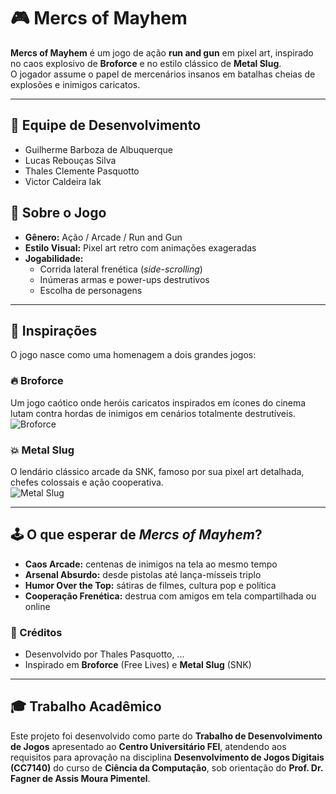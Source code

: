 # 🎮 Mercs of Mayhem

**Mercs of Mayhem** é um jogo de ação **run and gun** em pixel art, inspirado no caos explosivo de **Broforce** e no estilo clássico de **Metal Slug**.  
O jogador assume o papel de mercenários insanos em batalhas cheias de explosões e inimigos caricatos.

---


## 🤝 Equipe de Desenvolvimento
- Guilherme Barboza de Albuquerque
- Lucas Rebouças Silva
- Thales Clemente Pasquotto
- Victor Caldeira Iak

## 🚀 Sobre o Jogo

- **Gênero:** Ação / Arcade / Run and Gun  
- **Estilo Visual:** Pixel art retro com animações exageradas  
- **Jogabilidade:**  
  - Corrida lateral frenética (*side-scrolling*)  
  - Inúmeras armas e power-ups destrutivos  
  - Escolha de personagens  

---

## 🎯 Inspirações

O jogo nasce como uma homenagem a dois grandes jogos:

### 🔥 Broforce
Um jogo caótico onde heróis caricatos inspirados em ícones do cinema lutam contra hordas de inimigos em cenários totalmente destrutíveis.  
![Broforce](https://assets.nintendo.com/image/upload/q_auto/f_auto/ncom/software/switch/70010000011556/3dd7742421b2e10cc9e640284fa45f7cef5cd51dfaffb38eea7b8b6efa06ea6b)  

### 💥 Metal Slug
O lendário clássico arcade da SNK, famoso por sua pixel art detalhada, chefes colossais e ação cooperativa.  
![Metal Slug](https://shared.akamai.steamstatic.com/store_item_assets/steam/apps/366250/header.jpg?t=1727156570)  

---

## 🕹️ O que esperar de *Mercs of Mayhem*?

- **Caos Arcade:** centenas de inimigos na tela ao mesmo tempo  
- **Arsenal Absurdo:** desde pistolas até lança-mísseis triplo  
- **Humor Over the Top:** sátiras de filmes, cultura pop e política  
- **Cooperação Frenética:** destrua com amigos em tela compartilhada ou online  

### 👾 Créditos

- Desenvolvido por Thales Pasquotto, ...  
- Inspirado em **Broforce** (Free Lives) e **Metal Slug** (SNK)  

---

## 🎓 Trabalho Acadêmico

Este projeto foi desenvolvido como parte do **Trabalho de Desenvolvimento de Jogos** apresentado ao **Centro Universitário FEI**, atendendo aos requisitos para aprovação na disciplina **Desenvolvimento de Jogos Digitais (CC7140)** do curso de **Ciência da Computação**, sob orientação do **Prof. Dr. Fagner de Assis Moura Pimentel**.


